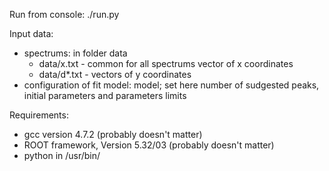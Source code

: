 Run from console:
./run.py

Input data:
- spectrums: in folder data
  - data/x.txt - common for all spectrums vector of x coordinates
  - data/d*.txt - vectors of y coordinates
- configuration of fit model:
  model; set here number of sudgested peaks, initial parameters and parameters limits

Requirements:
- gcc version 4.7.2 (probably doesn't matter)
- ROOT framework, Version 5.32/03 (probably doesn't matter)
- python in /usr/bin/
